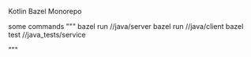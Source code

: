 Kotlin Bazel Monorepo

some commands
"""
bazel run //java/server
bazel run //java/client
bazel test //java_tests/service

"""
